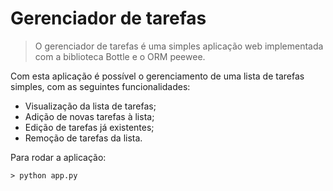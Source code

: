 # Gerenciador de tarefas

> O gerenciador de tarefas é uma simples aplicação web implementada com a biblioteca Bottle e o ORM peewee.

Com esta aplicação é possível o gerenciamento de uma lista de tarefas simples, com as seguintes funcionalidades:

- Visualização da lista de tarefas;
- Adição de novas tarefas à lista;
- Edição de tarefas já existentes;
- Remoção de tarefas da lista.

Para rodar a aplicação:
```
> python app.py

```
